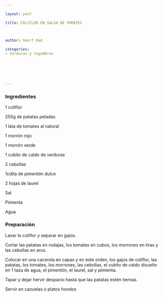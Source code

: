 ```yaml
---

layout: post

title: COLIFLOR EN SALSA DE TOMATES



author: Smurf Dad

categories:
- Verduras y legumbres






---
```


<h3>Ingredientes</h3>

1 coliflor

250g de patatas peladas

1 lata de tomates al natural

1 morrón rojo

1 morrón verde

1 cubito de caldo de verduras

2 cebollas

1cdita de pimentón dulce

2 hojas de laurel

Sal

Pimienta

Agua

<h3>Preparación</h3>

Lavar la coliflor y separar en gajos.

Cortar las patatas en rodajas, los tomates en cubos, los morrones en tiras y las cebollas en aros.

Colocar en una cacerola en capas y en este orden, los gajos de coliflor, las patatas, los tomates, los morrones, las cebollas, el cubito de caldo disuelto en 1 taza de agua, el pimentón, el laurel, sal y pimienta.

Tapar y dejar hervir despacio hasta que las patatas estén tiernas.

Servir en cazuelas o platos hondos

